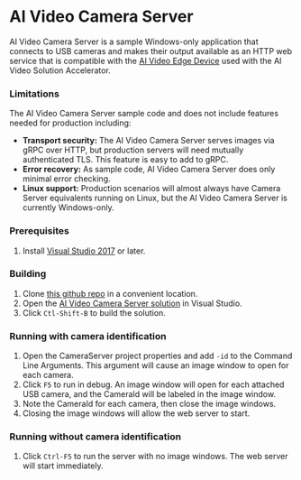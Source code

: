 AI Video Camera Server
=================================

AI Video Camera Server is a sample Windows-only application that connects to USB cameras and makes their
output available as an HTTP web service that is compatible with the
[AI Video Edge Device](../docs/SpinUpEdgeDevice/readme.md) used with the AI Video Solution Accelerator.

### Limitations
The AI Video Camera Server sample code and does not include features needed for production 
including:
* **Transport security:** The AI Video Camera Server serves images via gRPC over HTTP, but
production servers will need mutually authenticated TLS. This feature is easy to 
add to gRPC.
* **Error recovery:** As sample code, AI Video Camera Server does only minimal error checking.
* **Linux support:** Production scenarios will almost always have Camera Server equivalents
running on Linux, but the AI Video Camera Server is currently Windows-only.

### Prerequisites
1. Install [Visual Studio 2017](https://docs.microsoft.com/en-us/visualstudio/install/install-visual-studio?view=vs-2019) or later.

### Building
1. Clone [this github repo](https://github.com/Azure-Samples/AI-Video-Intelligence-Solution-Accelerator) in a convenient location.
1. Open the [AI Video Camera Server solution]() in Visual Studio.
3. Click `Ctl-Shift-B` to build the solution.

### Running with camera identification
1. Open the CameraServer project properties and add `-id` to the Command Line Arguments. This argument 
will cause an image window to open for each camera. 
1. Click `F5` to run in debug. An image window will open for each attached USB camera, and the
CameraId will be labeled in the image window.
2. Note the CameraId for each camera, then close the image windows.
3. Closing the image windows will allow the web server to start.

### Running without camera identification
1. Click `Ctrl-F5` to run the server with no image windows. The web server will start immediately.

